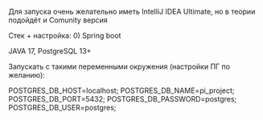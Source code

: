 Для запуска очень желательно иметь IntelliJ IDEA Ultimate, но в теории подойдёт и Comunity версия

Стек + настройка:
0) Spring boot

JAVA 17, PostgreSQL 13+

Запускать с такими переменными окружения (настройки ПГ по желанию):

POSTGRES_DB_HOST=localhost;
POSTGRES_DB_NAME=pi_project;
POSTGRES_DB_PORT=5432;
POSTGRES_DB_PASSWORD=postgres;
POSTGRES_DB_USER=postgres;
